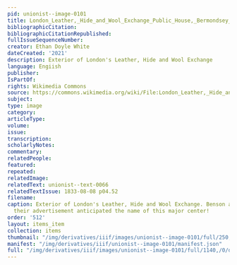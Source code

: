 ```yaml
---
pid: unionist--image-0101
title: London_Leather,_Hide_and_Wool_Exchange_Public_House,_Bermondsey_(03)
bibliographicCitation: 
bibliographicCitationRepublished: 
fullIssueSequenceNumber: 
creator: Ethan Doyle White
dateCreated: '2021'
description: Exterior of London's Leather, Hide and Wool Exchange
language: Engiish
publisher: 
IsPartOf: 
rights: Wikimedia Commons
source: https://commons.wikimedia.org/wiki/File:London_Leather,_Hide_and_Wool_Exchange_Public_House,_Bermondsey_%2803%29.jpg
subject: 
type: image
category: 
articleType: 
volume: 
issue: 
transcription: 
scholarlyNotes: 
commentary: 
relatedPeople: 
featured: 
repeated: 
relatedImage: 
relatedText: unionist--text-0066
relatedTextIssue: 1833-08-08 p04.52
filename: 
caption: Exterior of London's Leather, Hide and Wool Exchange. Benson and Chace in
  their advertisement anticipated the name of this major center!
order: '512'
layout: items_item
collection: items
thumbnail: "/img/derivatives/iiif/images/unionist--image-0101/full/250,/0/default.jpg"
manifest: "/img/derivatives/iiif/unionist--image-0101/manifest.json"
full: "/img/derivatives/iiif/images/unionist--image-0101/full/1140,/0/default.jpg"
---
```

